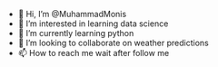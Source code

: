 - 👋 Hi, I’m @MuhammadMonis
- 👀 I’m interested in learning data science
- 🌱 I’m currently learning python
- 💞️ I’m looking to collaborate on weather predictions
- 📫 How to reach me wait after follow me

<!---
MuhammadMonis/MuhammadMonis is a ✨ special ✨ repository because its `README.md` (this file) appears on your GitHub profile.
You can click the Preview link to take a look at your changes.
--->
